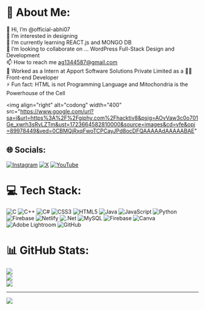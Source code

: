 # 💫 About Me:
👋 Hi, I’m @official-abhi07<br>👀 I’m interested in designing<br>🌱 I’m currently learning REACT.js and MONGO DB<br>💞️ I’m looking to collaborate on ... WordPress Full-Stack Design and Development<br>📫 How to reach me ag1344587@gmail.com<br>🏢 Worked as a Intern at Apport Software Solutions Private Limited as a 👷‍♂️ Front-end Developer<br>⚡ Fun fact: HTML is not Programming Language and Mitochondria is the Powerhouse of the Cell

<img align="right" alt="codong" width="400" src="https://www.google.com/url?sa=i&url=https%3A%2F%2Fgiphy.com%2Fhacktiv8&psig=AOvVaw3c0o701Ge_xwrh3sRvLZTm&ust=1723664582810000&source=images&cd=vfe&opi=89978449&ved=0CBMQjRxqFwoTCPCayJPd8ocDFQAAAAAdAAAAABAE"


## 🌐 Socials:
[![Instagram](https://img.shields.io/badge/Instagram-%23E4405F.svg?logo=Instagram&logoColor=white)](https://instagram.com/abhishekgupta_78) [![X](https://img.shields.io/badge/X-black.svg?logo=X&logoColor=white)](https://x.com/Official_abhi07) [![YouTube](https://img.shields.io/badge/YouTube-%23FF0000.svg?logo=YouTube&logoColor=white)](https://youtube.com/@VectorAbhi) 

# 💻 Tech Stack:
![C](https://img.shields.io/badge/c-%2300599C.svg?style=flat-square&logo=c&logoColor=white) ![C++](https://img.shields.io/badge/c++-%2300599C.svg?style=flat-square&logo=c%2B%2B&logoColor=white) ![C#](https://img.shields.io/badge/c%23-%23239120.svg?style=flat-square&logo=csharp&logoColor=white) ![CSS3](https://img.shields.io/badge/css3-%231572B6.svg?style=flat-square&logo=css3&logoColor=white) ![HTML5](https://img.shields.io/badge/html5-%23E34F26.svg?style=flat-square&logo=html5&logoColor=white) ![Java](https://img.shields.io/badge/java-%23ED8B00.svg?style=flat-square&logo=openjdk&logoColor=white) ![JavaScript](https://img.shields.io/badge/javascript-%23323330.svg?style=flat-square&logo=javascript&logoColor=%23F7DF1E) ![Python](https://img.shields.io/badge/python-3670A0?style=flat-square&logo=python&logoColor=ffdd54) ![Firebase](https://img.shields.io/badge/firebase-%23039BE5.svg?style=flat-square&logo=firebase) ![Netlify](https://img.shields.io/badge/netlify-%23000000.svg?style=flat-square&logo=netlify&logoColor=#00C7B7) ![.Net](https://img.shields.io/badge/.NET-5C2D91?style=flat-square&logo=.net&logoColor=white) ![MySQL](https://img.shields.io/badge/mysql-4479A1.svg?style=flat-square&logo=mysql&logoColor=white) ![Firebase](https://img.shields.io/badge/firebase-a08021?style=flat-square&logo=firebase&logoColor=ffcd34) ![Canva](https://img.shields.io/badge/Canva-%2300C4CC.svg?style=flat-square&logo=Canva&logoColor=white) ![Adobe Lightroom](https://img.shields.io/badge/Adobe%20Lightroom-31A8FF.svg?style=flat-square&logo=Adobe%20Lightroom&logoColor=white) ![GitHub](https://img.shields.io/badge/github-%23121011.svg?style=flat-square&logo=github&logoColor=white)
# 📊 GitHub Stats:
![](https://github-readme-stats.vercel.app/api?username=abhishekk-78&theme=radical&hide_border=false&include_all_commits=false&count_private=false)<br/>
![](https://github-readme-streak-stats.herokuapp.com/?user=abhishekk-78&theme=radical&hide_border=false)<br/>
![](https://github-readme-stats.vercel.app/api/top-langs/?username=abhishekk-78&theme=radical&hide_border=false&include_all_commits=false&count_private=false&layout=compact)

---
[![](https://visitcount.itsvg.in/api?id=abhishekk-78&icon=0&color=0)](https://visitcount.itsvg.in)

<!-- Proudly created with GPRM ( https://gprm.itsvg.in ) -->
